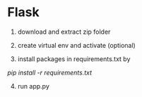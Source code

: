 # **Flask**
1) download and extract zip folder  

2)  create virtual env and activate (optional)      

3) install packages in requirements.txt by   

*pip install -r requirements.txt*   

4) run app.py                                                                                                                                             
